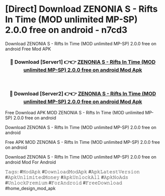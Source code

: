 # [Direct] Download ZENONIA S - Rifts In Time (MOD unlimited MP-SP) 2.0.0 free on android - n7cd3
Download ZENONIA S - Rifts In Time (MOD unlimited MP-SP) 2.0.0 free on android Free Mod APK

<div align="center">
<h3>🔴 Download [Server1] 👉👉 <a href="https://apk-comot.site?title=ZENONIA_S_-_Rifts_In_Time_(MOD_unlimited_MP-SP)_2.0.0_free_on_android">ZENONIA S - Rifts In Time (MOD unlimited MP-SP) 2.0.0 free on android Mod Apk</a></h3><br>

<h3>🔴 Download [Server2] 👉👉 <a href="https://apk-comot.site?title=ZENONIA_S_-_Rifts_In_Time_(MOD_unlimited_MP-SP)_2.0.0_free_on_android">ZENONIA S - Rifts In Time (MOD unlimited MP-SP) 2.0.0 free on android Mod Apk</a></h3>
</div>


Free Download APK MOD ZENONIA S - Rifts In Time (MOD unlimited MP-SP) 2.0.0 free on android

Download ZENONIA S - Rifts In Time (MOD unlimited MP-SP) 2.0.0 free on android 

Free APK MOD ZENONIA S - Rifts In Time (MOD unlimited MP-SP) 2.0.0 free on android 

Download ZENONIA S - Rifts In Time (MOD unlimited MP-SP) 2.0.0 free on android Mod For Android

𝚃𝚊𝚐𝚜: #𝙼𝚘𝚍𝙰𝚙𝚔 #𝙳𝚘𝚠𝚗𝚕𝚘𝚊𝚍𝙼𝚘𝚍𝙰𝚙𝚔 #𝙰𝚙𝚔𝙻𝚊𝚝𝚎𝚜𝚝𝚅𝚎𝚛𝚜𝚒𝚘𝚗 #𝙰𝚙𝚔𝚄𝚗𝚕𝚒𝚖𝚒𝚝𝚎𝚍𝙼𝚘𝚗𝚎𝚢 #𝙰𝚙𝚔𝚄𝚗𝚕𝚘𝚌𝚔𝙰𝚕𝚕 #𝙰𝚙𝚔𝙽𝚘𝙰𝚍𝚜 #𝚄𝚗𝚕𝚘𝚌𝚔𝙿𝚛𝚎𝚖𝚒𝚞𝚖 #𝙵𝚘𝚛𝙰𝚗𝚍𝚛𝚘𝚒𝚍 #𝙵𝚛𝚎𝚎𝙳𝚘𝚠𝚗𝚕𝚘𝚊𝚍 #home_design_mod_apk